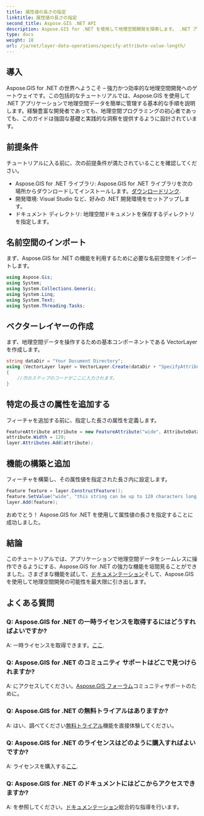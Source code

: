 ```yaml
---
title: 属性値の長さの指定
linktitle: 属性値の長さの指定
second_title: Aspose.GIS .NET API
description: Aspose.GIS for .NET を使用して地理空間開発を探索します。 .NET アプリケーションの空間データを簡単に管理および操作します。
type: docs
weight: 18
url: /ja/net/layer-data-operations/specify-attribute-value-length/
---
```

## 導入
Aspose.GIS for .NET の世界へようこそ – 強力かつ効率的な地理空間開発へのゲートウェイです。この包括的なチュートリアルでは、Aspose.GIS を使用して .NET アプリケーションで地理空間データを簡単に管理する基本的な手順を説明します。経験豊富な開発者であっても、地理空間プログラミングの初心者であっても、このガイドは強固な基礎と実践的な洞察を提供するように設計されています。
## 前提条件
チュートリアルに入る前に、次の前提条件が満たされていることを確認してください。
-  Aspose.GIS for .NET ライブラリ: Aspose.GIS for .NET ライブラリを次の場所からダウンロードしてインストールします。[ダウンロードリンク](https://releases.aspose.com/gis/net/).
- 開発環境: Visual Studio など、好みの .NET 開発環境をセットアップします。
- ドキュメント ディレクトリ: 地理空間ドキュメントを保存するディレクトリを指定します。
## 名前空間のインポート
まず、Aspose.GIS for .NET の機能を利用するために必要な名前空間をインポートします。
```csharp
using Aspose.Gis;
using System;
using System.Collections.Generic;
using System.Linq;
using System.Text;
using System.Threading.Tasks;
```
## ベクターレイヤーの作成
まず、地理空間データを操作するための基本コンポーネントである VectorLayer を作成します。
```csharp
string dataDir = "Your Document Directory";
using (VectorLayer layer = VectorLayer.Create(dataDir + "SpecifyAttributeValueLength_out.shp", Drivers.Shapefile))
{
    //次のステップのコードがここに入力されます。
}
```
## 特定の長さの属性を追加する
フィーチャを追加する前に、指定した長さの属性を定義します。
```csharp
FeatureAttribute attribute = new FeatureAttribute("wide", AttributeDataType.String);
attribute.Width = 120;
layer.Attributes.Add(attribute);
```
## 機能の構築と追加
フィーチャを構築し、その属性値を指定された長さ内に設定します。
```csharp
Feature feature = layer.ConstructFeature();
feature.SetValue("wide", "this string can be up to 120 characters long now.");
layer.Add(feature);
```
おめでとう！ Aspose.GIS for .NET を使用して属性値の長さを指定することに成功しました。
## 結論
このチュートリアルでは、アプリケーションで地理空間データをシームレスに操作できるようにする、Aspose.GIS for .NET の強力な機能を垣間見ることができました。さまざまな機能を試して、[ドキュメンテーション](https://reference.aspose.com/gis/net/)そして、Aspose.GIS を使用して地理空間開発の可能性を最大限に引き出します。
## よくある質問
### Q: Aspose.GIS for .NET の一時ライセンスを取得するにはどうすればよいですか?
 A: 一時ライセンスを取得できます。[ここ](https://purchase.aspose.com/temporary-license/).
### Q: Aspose.GIS for .NET のコミュニティ サポートはどこで見つけられますか?
 A: にアクセスしてください。[Aspose.GIS フォーラム](https://forum.aspose.com/c/gis/33)コミュニティサポートのために。
### Q: Aspose.GIS for .NET の無料トライアルはありますか?
 A: はい、調べてください[無料トライアル](https://releases.aspose.com/)機能を直接体験してください。
### Q: Aspose.GIS for .NET のライセンスはどのように購入すればよいですか?
 A: ライセンスを購入する[ここ](https://purchase.aspose.com/buy).
### Q: Aspose.GIS for .NET のドキュメントにはどこからアクセスできますか?
 A: を参照してください。[ドキュメンテーション](https://reference.aspose.com/gis/net/)総合的な指導を行います。
